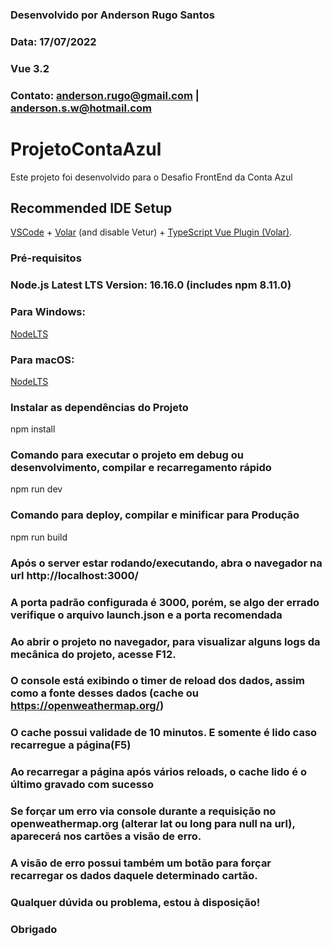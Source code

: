 ### Desenvolvido por Anderson Rugo Santos
### Data: 17/07/2022
### Vue 3.2
### Contato: anderson.rugo@gmail.com | anderson.s.w@hotmail.com

# ProjetoContaAzul

Este projeto foi desenvolvido para o Desafio FrontEnd da Conta Azul

## Recommended IDE Setup

[VSCode](https://code.visualstudio.com/) + [Volar](https://marketplace.visualstudio.com/items?itemName=Vue.volar) (and disable Vetur) + [TypeScript Vue Plugin (Volar)](https://marketplace.visualstudio.com/items?itemName=Vue.vscode-typescript-vue-plugin).


### Pré-requisitos
### Node.js Latest LTS Version: 16.16.0 (includes npm 8.11.0)
### Para Windows:
[NodeLTS](https://nodejs.org/dist/v16.16.0/node-v16.16.0-x64.msi)
### Para macOS:
[NodeLTS](https://nodejs.org/dist/v16.16.0/node-v16.16.0.pkg)


### Instalar as dependências do Projeto

npm install

### Comando para executar o projeto em debug ou desenvolvimento, compilar e recarregamento rápido

npm run dev

### Comando para deploy, compilar e minificar para Produção

npm run build

### Após o server estar rodando/executando, abra o navegador na url http://localhost:3000/
### A porta padrão configurada é 3000, porém, se algo der errado verifique o arquivo launch.json e a porta recomendada 

### Ao abrir o projeto no navegador, para visualizar alguns logs da mecânica do projeto, acesse F12.
### O console está exibindo o timer de reload dos dados, assim como a fonte desses dados (cache ou https://openweathermap.org/)
### O cache possui validade de 10 minutos. E somente é lido caso recarregue a página(F5)
### Ao recarregar a página após vários reloads, o cache lido é o último gravado com sucesso

### Se forçar um erro via console durante a requisição no openweathermap.org (alterar lat ou long para null na url), aparecerá nos cartões a visão de erro.
### A visão de erro possui também um botão para forçar recarregar os dados daquele determinado cartão.

### Qualquer dúvida ou problema, estou à disposição!

### Obrigado
